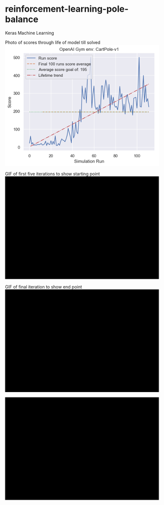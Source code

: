 # reinforcement-learning-pole-balance
Keras Machine Learning

Photo of scores through life of model till solved
![Alt text](scores.png?raw=true "Title")

GIF of first five iterations to show starting point
![Alt text](FirstFiveIterations.gif?raw=true "Title")

GIF of final iteration to show end point
![Alt text](RunningModelExample.gif?raw=true "Title")



![image alt ><](RunningModelExample.gif?raw=true "Title")

